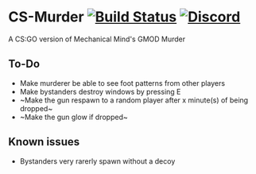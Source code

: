 # CS-Murder [![Build Status](https://img.shields.io/travis/USER/REPO.svg?style=flat-square)](https://travis-ci.org/condolent/CSMurder) [![Discord](https://img.shields.io/badge/Discord-Join%20chat%20%E2%86%92-738bd7.svg?style=flat-square)](https://discord.gg/UcXacWk)
A CS:GO version of Mechanical Mind's GMOD Murder

## To-Do
- Make murderer be able to see foot patterns from other players
- Make bystanders destroy windows by pressing E
- ~Make the gun respawn to a random player after x minute(s) of being dropped~
- ~Make the gun glow if dropped~

## Known issues
- Bystanders very rarerly spawn without a decoy